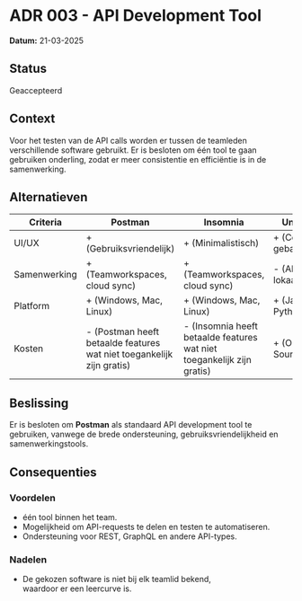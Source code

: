 # ADR 003 - API Development Tool

**Datum:** 21-03-2025

## Status

Geaccepteerd

## Context

Voor het testen van de API calls worden er tussen de teamleden verschillende software gebruikt. Er is besloten om één tool te
gaan gebruiken onderling, zodat er meer consistentie en efficiëntie is in de samenwerking.

## Alternatieven

| Criteria     | Postman                                                               | Insomnia                                                               | Unirest            | HttpClient         |
| ------------ | --------------------------------------------------------------------- | ---------------------------------------------------------------------- | ------------------ | ------------------ |
| UI/UX        | + (Gebruiksvriendelijk)                                               | + (Minimalistisch)                                                     | + (Code-gebaseerd) | + (Code-gebaseerd) |
| Samenwerking | + (Teamworkspaces, cloud sync)                                        | + (Teamworkspaces, cloud sync)                                                        | - (Alleen lokaal)  | - (Alleen lokaal)  |
| Platform     | + (Windows, Mac, Linux)                                               | + (Windows, Mac, Linux)                                                | + (Java, Python)   | - (Java)           |
| Kosten       | - (Postman heeft betaalde features wat niet toegankelijk zijn gratis) | - (Insomnia heeft betaalde features wat niet toegankelijk zijn gratis) | + (Open-Source)    | + (Open-Source)    |

## Beslissing

Er is besloten om **Postman** als standaard API development tool te gebruiken, vanwege de brede ondersteuning, gebruiksvriendelijkheid en samenwerkingstools.

## Consequenties

### Voordelen

- één tool binnen het team.
- Mogelijkheid om API-requests te delen en testen te automatiseren.
- Ondersteuning voor REST, GraphQL en andere API-types.

### Nadelen

- De gekozen software is niet bij elk teamlid bekend,  
  waardoor er een leercurve is.
